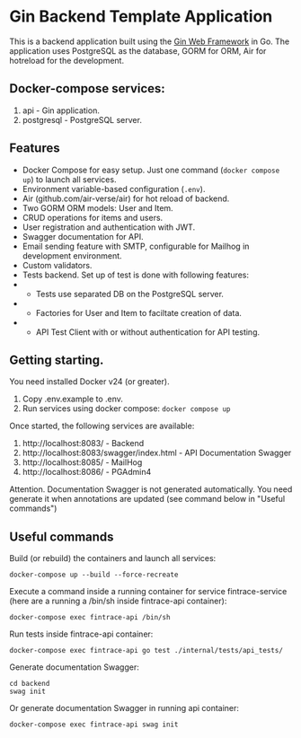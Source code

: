 # Gin Backend Template Application

This is a backend application built using the [Gin Web Framework](https://github.com/gin-gonic/gin) in Go. The application uses PostgreSQL as the database, GORM for ORM, Air for hotreload for the development.

## Docker-compose services:

1. api - Gin application.
2. postgresql - PostgreSQL server.

## Features

- Docker Compose for easy setup. Just one command (`docker compose up`) to launch all services.
- Environment variable-based configuration (`.env`).
- Air (github.com/air-verse/air) for hot reload of backend.
- Two GORM ORM models: User and Item.
- CRUD operations for items and users.
- User registration and authentication with JWT.
- Swagger documentation for API.
- Email sending feature with SMTP, configurable for Mailhog in development environment.
- Custom validators.
- Tests backend. Set up of test is done with following features:
- - Tests use separated DB on the PostgreSQL server.
- - Factories for User and Item to faciltate creation of data.
- - API Test Client with or without authentication for API testing.

## Getting starting.

You need installed Docker v24 (or greater).

1. Copy .env.example to .env.
2. Run services using docker compose:
   `docker compose up`

Once started, the following services are available:

1. http://localhost:8083/ - Backend
2. http://localhost:8083/swagger/index.html - API Documentation Swagger
3. http://localhost:8085/ - MailHog
4. http://localhost:8086/ - PGAdmin4

Attention. Documentation Swagger is not generated automatically. You need generate it when annotations are updated (see command below in "Useful commands")

## Useful commands

Build (or rebuild) the containers and launch all services:

```
docker-compose up --build --force-recreate
```

Execute a command inside a running container for service fintrace-service (here are a running a /bin/sh inside fintrace-api container):

```
docker-compose exec fintrace-api /bin/sh
```

Run tests inside fintrace-api container:

```
docker-compose exec fintrace-api go test ./internal/tests/api_tests/
```

Generate documentation Swagger:

```
cd backend
swag init
```

Or generate documentation Swagger in running api container:

```
docker-compose exec fintrace-api swag init
```
